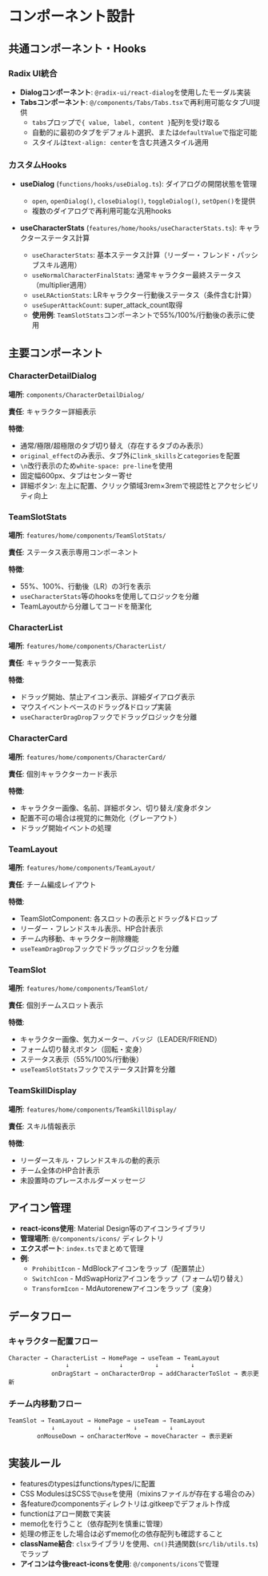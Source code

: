 # コンポーネント設計

## 共通コンポーネント・Hooks

### Radix UI統合

- **Dialogコンポーネント**: `@radix-ui/react-dialog`を使用したモーダル実装
- **Tabsコンポーネント**: `@/components/Tabs/Tabs.tsx`で再利用可能なタブUI提供
  - `tabs`プロップで`{ value, label, content }`配列を受け取る
  - 自動的に最初のタブをデフォルト選択、または`defaultValue`で指定可能
  - スタイルは`text-align: center`を含む共通スタイル適用

### カスタムHooks

- **useDialog** (`functions/hooks/useDialog.ts`): ダイアログの開閉状態を管理
  - `open`, `openDialog()`, `closeDialog()`, `toggleDialog()`, `setOpen()`を提供
  - 複数のダイアログで再利用可能な汎用hooks

- **useCharacterStats** (`features/home/hooks/useCharacterStats.ts`): キャラクターステータス計算
  - `useCharacterStats`: 基本ステータス計算（リーダー・フレンド・パッシブスキル適用）
  - `useNormalCharacterFinalStats`: 通常キャラクター最終ステータス（multiplier適用）
  - `useLRActionStats`: LRキャラクター行動後ステータス（条件含む計算）
  - `useSuperAttackCount`: super_attack_count取得
  - **使用例**: `TeamSlotStats`コンポーネントで55%/100%/行動後の表示に使用

## 主要コンポーネント

### CharacterDetailDialog

**場所**: `components/CharacterDetailDialog/`

**責任**: キャラクター詳細表示

**特徴**:

- 通常/極限/超極限のタブ切り替え（存在するタブのみ表示）
- `original_effect`のみ表示、タブ外に`link_skills`と`categories`を配置
- `\n`改行表示のため`white-space: pre-line`を使用
- 固定幅600px、タブはセンター寄せ
- 詳細ボタン: 左上に配置、クリック領域3rem×3remで視認性とアクセシビリティ向上

### TeamSlotStats

**場所**: `features/home/components/TeamSlotStats/`

**責任**: ステータス表示専用コンポーネント

**特徴**:

- 55%、100%、行動後（LR）の3行を表示
- `useCharacterStats`等のhooksを使用してロジックを分離
- TeamLayoutから分離してコードを簡潔化

### CharacterList

**場所**: `features/home/components/CharacterList/`

**責任**: キャラクター一覧表示

**特徴**:

- ドラッグ開始、禁止アイコン表示、詳細ダイアログ表示
- マウスイベントベースのドラッグ&ドロップ実装
- `useCharacterDragDrop`フックでドラッグロジックを分離

### CharacterCard

**場所**: `features/home/components/CharacterCard/`

**責任**: 個別キャラクターカード表示

**特徴**:

- キャラクター画像、名前、詳細ボタン、切り替え/変身ボタン
- 配置不可の場合は視覚的に無効化（グレーアウト）
- ドラッグ開始イベントの処理

### TeamLayout

**場所**: `features/home/components/TeamLayout/`

**責任**: チーム編成レイアウト

**特徴**:

- TeamSlotComponent: 各スロットの表示とドラッグ&ドロップ
- リーダー・フレンドスキル表示、HP合計表示
- チーム内移動、キャラクター削除機能
- `useTeamDragDrop`フックでドラッグロジックを分離

### TeamSlot

**場所**: `features/home/components/TeamSlot/`

**責任**: 個別チームスロット表示

**特徴**:

- キャラクター画像、気力メーター、バッジ（LEADER/FRIEND）
- フォーム切り替えボタン（回転・変身）
- ステータス表示（55%/100%/行動後）
- `useTeamSlotStats`フックでステータス計算を分離

### TeamSkillDisplay

**場所**: `features/home/components/TeamSkillDisplay/`

**責任**: スキル情報表示

**特徴**:

- リーダースキル・フレンドスキルの動的表示
- チーム全体のHP合計表示
- 未設置時のプレースホルダーメッセージ

## アイコン管理

- **react-icons使用**: Material Design等のアイコンライブラリ
- **管理場所**: `@/components/icons/` ディレクトリ
- **エクスポート**: `index.ts`でまとめて管理
- **例**:
  - `ProhibitIcon` - MdBlockアイコンをラップ（配置禁止）
  - `SwitchIcon` - MdSwapHorizアイコンをラップ（フォーム切り替え）
  - `TransformIcon` - MdAutorenewアイコンをラップ（変身）

## データフロー

### キャラクター配置フロー

```
Character → CharacterList → HomePage → useTeam → TeamLayout
                ↓              ↓         ↓         ↓
            onDragStart → onCharacterDrop → addCharacterToSlot → 表示更新
```

### チーム内移動フロー

```
TeamSlot → TeamLayout → HomePage → useTeam → TeamLayout
            ↓            ↓         ↓         ↓
        onMouseDown → onCharacterMove → moveCharacter → 表示更新
```

## 実装ルール

- featuresのtypesはfunctions/types/に配置
- CSS ModulesはSCSSで`@use`を使用（mixinsファイルが存在する場合のみ）
- 各featureのcomponentsディレクトリは.gitkeepでデフォルト作成
- functionはアロー関数で実装
- memo化を行うこと（依存配列を慎重に管理）
- 処理の修正をした場合は必ずmemo化の依存配列も確認すること
- **className結合**: `clsx`ライブラリを使用、`cn()`共通関数(`src/lib/utils.ts`)でラップ
- **アイコンは今後react-iconsを使用**: `@/components/icons`で管理
